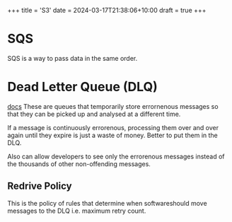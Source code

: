 +++
title = 'S3'
date = 2024-03-17T21:38:06+10:00
draft = true
+++

# SQS
SQS is a way to pass data in the same order. 

# Dead Letter Queue (DLQ)
[docs](https://aws.amazon.com/what-is/dead-letter-queue/)
These are queues that temporarily store errornenous messages so that they can be picked up and analysed at a different time.

If a message is continuously errorenous, processing them over and over again until they expire is just a waste of money. Better to put them in the DLQ.

Also can allow developers to see only the errorenous messages instead of the thousands of other non-offending messages.

## Redrive Policy
This is the policy of rules that determine when softwareshould move messages to the DLQ i.e. maximum retry count.



